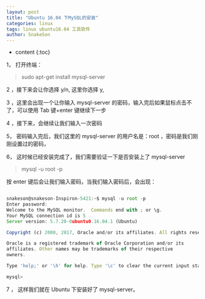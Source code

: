 ```yaml
---
layout: post
title: "Ubuntu 16.04 下MySQL的安装"
categories: linux
tags: linux ubuntu16.04 工具软件
author: SnakeSon
---
```


- content
  {:toc}

1， 打开终端：

> sudo apt-get install mysql-server

2 ，接下来会让你选择 y/n, 这里你选择 y,

3 ，这里会出现一个让你输入 mysql-server 的密码，输入完后如果鼠标点击不了，可以使用 Tab 键+enter 键继续下一步

4 ，接下来，会继续让我们输入一次密码

5， 密码输入完后，我们这里的 mysql-server 的用户名是：root ，密码是我们刚刚设置过的密码，

6， 这时候已经安装完成了，我们需要验证一下是否安装上了 mysql-server

> mysql -u root -p

按 enter 键后会让我们输入密码，当我们输入密码后，会出现：

```js

snakeson@snakeson-Inspiron-5421:~$ mysql -u root -p
Enter password:
Welcome to the MySQL monitor.  Commands end with ; or \g.
Your MySQL connection id is 5
Server version: 5.7.20-0ubuntu0.16.04.1 (Ubuntu)

Copyright (c) 2000, 2017, Oracle and/or its affiliates. All rights reserved.

Oracle is a registered trademark of Oracle Corporation and/or its
affiliates. Other names may be trademarks of their respective
owners.

Type 'help;' or '\h' for help. Type '\c' to clear the current input statement.

mysql>
```

7 ， 这样我们就在 Ubuntu 下安装好了 mysql-server。

